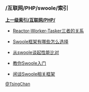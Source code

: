 ### /互联网/PHP/swoole/索引


**[上一级索引/互联网/PHP/](/互联网/PHP/)**

- [Reactor-Worker-Tasker三者的关系](/互联网/PHP/swoole/Reactor-Worker-Tasker三者的关系)

- [Swoole框架有哪些怎么选择](/互联网/PHP/swoole/Swoole框架有哪些怎么选择)

- [从swoole谈起性能比对](/互联网/PHP/swoole/从swoole谈起性能比对)

- [教你Swoole入门](/互联网/PHP/swoole/教你Swoole入门)

- [闲谈Swoole相关框架](/互联网/PHP/swoole/闲谈Swoole相关框架)


<font size=2 color='grey'> [@TsingChan](http://www.9ong.com/) </font>

